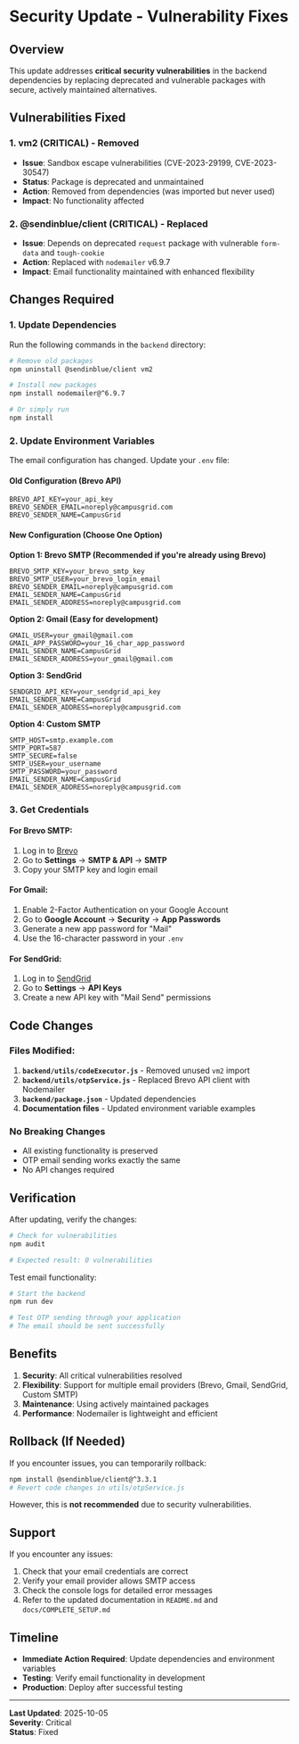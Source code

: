 # Security Update - Vulnerability Fixes

## Overview

This update addresses **critical security vulnerabilities** in the backend dependencies by replacing deprecated and vulnerable packages with secure, actively maintained alternatives.

## Vulnerabilities Fixed

### 1. **vm2** (CRITICAL) - Removed
- **Issue**: Sandbox escape vulnerabilities (CVE-2023-29199, CVE-2023-30547)
- **Status**: Package is deprecated and unmaintained
- **Action**: Removed from dependencies (was imported but never used)
- **Impact**: No functionality affected

### 2. **@sendinblue/client** (CRITICAL) - Replaced
- **Issue**: Depends on deprecated `request` package with vulnerable `form-data` and `tough-cookie`
- **Action**: Replaced with `nodemailer` v6.9.7
- **Impact**: Email functionality maintained with enhanced flexibility

## Changes Required

### 1. Update Dependencies

Run the following commands in the `backend` directory:

```bash
# Remove old packages
npm uninstall @sendinblue/client vm2

# Install new packages
npm install nodemailer@^6.9.7

# Or simply run
npm install
```

### 2. Update Environment Variables

The email configuration has changed. Update your `.env` file:

#### Old Configuration (Brevo API)
```env
BREVO_API_KEY=your_api_key
BREVO_SENDER_EMAIL=noreply@campusgrid.com
BREVO_SENDER_NAME=CampusGrid
```

#### New Configuration (Choose One Option)

**Option 1: Brevo SMTP (Recommended if you're already using Brevo)**
```env
BREVO_SMTP_KEY=your_brevo_smtp_key
BREVO_SMTP_USER=your_brevo_login_email
BREVO_SENDER_EMAIL=noreply@campusgrid.com
EMAIL_SENDER_NAME=CampusGrid
EMAIL_SENDER_ADDRESS=noreply@campusgrid.com
```

**Option 2: Gmail (Easy for development)**
```env
GMAIL_USER=your_gmail@gmail.com
GMAIL_APP_PASSWORD=your_16_char_app_password
EMAIL_SENDER_NAME=CampusGrid
EMAIL_SENDER_ADDRESS=your_gmail@gmail.com
```

**Option 3: SendGrid**
```env
SENDGRID_API_KEY=your_sendgrid_api_key
EMAIL_SENDER_NAME=CampusGrid
EMAIL_SENDER_ADDRESS=noreply@campusgrid.com
```

**Option 4: Custom SMTP**
```env
SMTP_HOST=smtp.example.com
SMTP_PORT=587
SMTP_SECURE=false
SMTP_USER=your_username
SMTP_PASSWORD=your_password
EMAIL_SENDER_NAME=CampusGrid
EMAIL_SENDER_ADDRESS=noreply@campusgrid.com
```

### 3. Get Credentials

#### For Brevo SMTP:
1. Log in to [Brevo](https://app.brevo.com)
2. Go to **Settings** → **SMTP & API** → **SMTP**
3. Copy your SMTP key and login email

#### For Gmail:
1. Enable 2-Factor Authentication on your Google Account
2. Go to **Google Account** → **Security** → **App Passwords**
3. Generate a new app password for "Mail"
4. Use the 16-character password in your `.env`

#### For SendGrid:
1. Log in to [SendGrid](https://app.sendgrid.com)
2. Go to **Settings** → **API Keys**
3. Create a new API key with "Mail Send" permissions

## Code Changes

### Files Modified:
1. **`backend/utils/codeExecutor.js`** - Removed unused `vm2` import
2. **`backend/utils/otpService.js`** - Replaced Brevo API client with Nodemailer
3. **`backend/package.json`** - Updated dependencies
4. **Documentation files** - Updated environment variable examples

### No Breaking Changes
- All existing functionality is preserved
- OTP email sending works exactly the same
- No API changes required

## Verification

After updating, verify the changes:

```bash
# Check for vulnerabilities
npm audit

# Expected result: 0 vulnerabilities
```

Test email functionality:
```bash
# Start the backend
npm run dev

# Test OTP sending through your application
# The email should be sent successfully
```

## Benefits

1. **Security**: All critical vulnerabilities resolved
2. **Flexibility**: Support for multiple email providers (Brevo, Gmail, SendGrid, Custom SMTP)
3. **Maintenance**: Using actively maintained packages
4. **Performance**: Nodemailer is lightweight and efficient

## Rollback (If Needed)

If you encounter issues, you can temporarily rollback:

```bash
npm install @sendinblue/client@^3.3.1
# Revert code changes in utils/otpService.js
```

However, this is **not recommended** due to security vulnerabilities.

## Support

If you encounter any issues:
1. Check that your email credentials are correct
2. Verify your email provider allows SMTP access
3. Check the console logs for detailed error messages
4. Refer to the updated documentation in `README.md` and `docs/COMPLETE_SETUP.md`

## Timeline

- **Immediate Action Required**: Update dependencies and environment variables
- **Testing**: Verify email functionality in development
- **Production**: Deploy after successful testing

---

**Last Updated**: 2025-10-05  
**Severity**: Critical  
**Status**: Fixed
